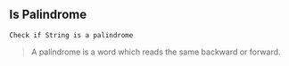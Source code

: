 ## Is Palindrome
```
Check if String is a palindrome

```

> A palindrome is a word which reads the same backward or forward.
